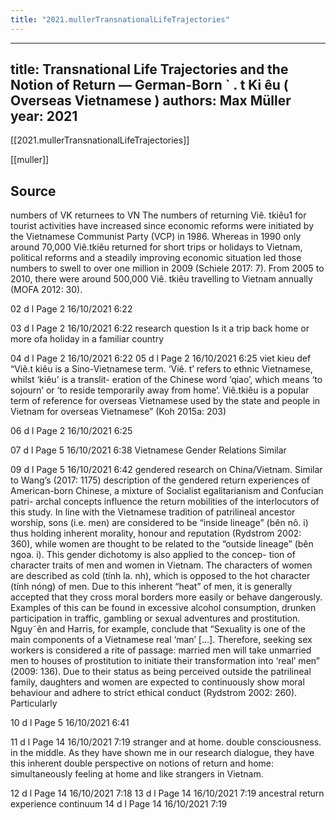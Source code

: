 ```yaml
---
title: "2021.mullerTransnationalLifeTrajectories"
---
```

---
title: Transnational Life Trajectories and the Notion of Return — German-Born ` . t Ki êu ( Overseas Vietnamese )
authors: Max Müller
year: 2021
---

[[2021.mullerTransnationalLifeTrajectories]]

[[muller]]


## Source

 numbers of VK returnees to VN The numbers of returning Viê. tkiêu1 for tourist activities have increased since economic reforms were initiated by the Vietnamese Communist Party (VCP) in 1986. Whereas in 1990 only around 70,000 Viê.tkiêu returned for short trips or holidays to Vietnam, political reforms and a steadily improving economic situation led those numbers to swell to over one million in 2009 (Schiele 2017: 7). From 2005 to 2010, there were around 500,000 Viê. tkiêu travelling to Vietnam annually (MOFA 2012: 30).
 
 02 d l Page 2 16/10/2021 6:22 
 
 03 d l Page 2 16/10/2021 6:22 research question Is it a trip back home or more ofa holiday in a familiar country
 
 04 d l Page 2 16/10/2021 6:22 05 d l Page 2 16/10/2021 6:25 viet kieu def “Viê.t kiêu is a Sino-Vietnamese term. ‘Viê. t’ refers to ethnic Vietnamese, whilst ‘kiêu’ is a translit- eration of the Chinese word ‘qiao’, which means ‘to sojourn’ or ‘to reside temporarily away from home’. Viê.tkiêu is a popular term of reference for overseas Vietnamese used by the state and people in Vietnam for overseas Vietnamese” (Koh 2015a: 203) 
 
 06 d l Page 2 
 16/10/2021 6:25 
 
 07 d l Page 5 16/10/2021 6:38 Vietnamese Gender Relations Similar 
 
 09 d l Page 5 16/10/2021 6:42 gendered research on China/Vietnam. Similar to Wang’s (2017: 1175) description of the gendered return experiences of American-born Chinese, a mixture of Socialist egalitarianism and Confucian patri- archal concepts influence the return mobilities of the interlocutors of this study. In line with the Vietnamese tradition of patrilineal ancestor worship, sons (i.e. men) are considered to be “inside lineage” (bên nô. i) thus holding inherent morality, honour and reputation (Rydstrom 2002: 360), while women are thought to be related to the “outside lineage” (bên ngoa. i). This gender dichotomy is also applied to the concep- tion of character traits of men and women in Vietnam. The characters of women are described as cold (tính la. nh), which is opposed to the hot character (tính nóng) of men. Due to this inherent “heat” of men, it is generally accepted that they cross moral borders more easily or behave dangerously. Examples of this can be found in excessive alcohol consumption, drunken participation in traffic, gambling or sexual adventures and prostitution. Nguy˜ên and Harris, for example, conclude that “Sexuality is one of the main components of a Vietnamese real ‘man’ […]. Therefore, seeking sex workers is considered a rite of passage: married men will take unmarried men to houses of prostitution to initiate their transformation into ‘real’ men” (2009: 136). Due to their status as being perceived outside the patrilineal family, daughters and women are expected to continuously show moral behaviour and adhere to strict ethical conduct (Rydstrom 2002: 260). Particularly 
 
 10 d l Page 5 16/10/2021 6:41 
 
 11 d l Page 14 16/10/2021 7:19 stranger and at home. double consciousness. in the middle. As they have shown me in our research dialogue, they have this inherent double perspective on notions of return and home: simultaneously feeling at home and like strangers in Vietnam. 
 
 12 d l Page 14 16/10/2021 7:18 13 d l Page 14 16/10/2021 7:19 ancestral return experience continuum 14 d l Page 14 16/10/2021 7:19